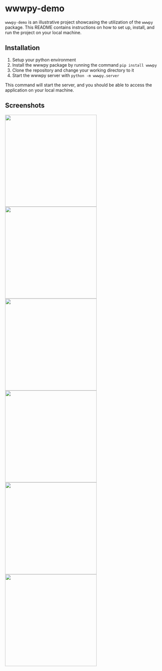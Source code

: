 # wwwpy-demo

`wwwpy-demo` is an illustrative project showcasing the utilization of the `wwwpy` 
package. 
This README contains instructions on how to set up, install, and run the project on your local machine.

## Installation
1. Setup your python environment
2. Install the wwwpy package by running the command `pip install wwwpy`
3. Clone the repository and change your working directory to it
4. Start the wwwpy server with `python -m wwwpy.server`


This command will start the server, and you should be able to access the application on your local machine.

## Screenshots
<img src="https://github.com/www-py/wwwpy-demo/assets/3785783/a14cc7c4-146b-48c9-9cfd-d4ae26acc32d" width="300" />
<img src="https://github.com/www-py/wwwpy-demo/assets/3785783/14f80403-4770-402e-9d72-e64923cb5cc5" width="300" />

<br>
<img src="https://github.com/www-py/wwwpy-demo/assets/3785783/7b0f64f5-4e88-417a-a640-8a186e2a7c7b" width="300" />
<img src="https://github.com/www-py/wwwpy-demo/assets/3785783/163ca2fd-647e-4d0d-aece-2d24a3f74970" width="300" />

<br>
<img src="https://github.com/www-py/wwwpy-demo/assets/3785783/e8b2c88d-8f21-4555-99a7-f69112fc7dab" width="300" />
<img src="https://github.com/www-py/wwwpy-demo/assets/3785783/3d4ae91e-fdd0-44c0-a5e9-5b00fe64820c" width="300" />





